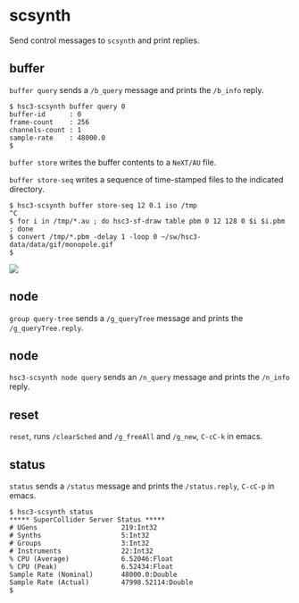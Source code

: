 # scsynth

Send control messages to `scsynth` and print replies.

## buffer

`buffer query` sends a `/b_query` message and prints the `/b_info`
reply.

~~~~
$ hsc3-scsynth buffer query 0
buffer-id      : 0
frame-count    : 256
channels-count : 1
sample-rate    : 48000.0
$
~~~~

`buffer store` writes the buffer contents to a `NeXT/AU` file.

`buffer store-seq` writes a sequence of time-stamped files to the indicated directory.

~~~~
$ hsc3-scsynth buffer store-seq 12 0.1 iso /tmp
^C
$ for i in /tmp/*.au ; do hsc3-sf-draw table pbm 0 12 128 0 $i $i.pbm ; done
$ convert /tmp/*.pbm -delay 1 -loop 0 ~/sw/hsc3-data/data/gif/monopole.gif
$
~~~~

![](sw/hsc3-data/data/gif/monopole.gif)

## node

`group query-tree` sends a `/g_queryTree` message and prints the
`/g_queryTree.reply`.

## node

`hsc3-scsynth node query` sends an `/n_query` message and prints the
`/n_info` reply.

## reset

`reset`, runs `/clearSched` and `/g_freeAll` and `/g_new`, `C-cC-k` in emacs.

## status

`status` sends a `/status` message and prints the `/status.reply`,
`C-cC-p` in emacs.

~~~~
$ hsc3-scsynth status
***** SuperCollider Server Status *****
# UGens                     219:Int32
# Synths                    5:Int32
# Groups                    3:Int32
# Instruments               22:Int32
% CPU (Average)             6.52046:Float
% CPU (Peak)                6.52434:Float
Sample Rate (Nominal)       48000.0:Double
Sample Rate (Actual)        47998.52114:Double
$
~~~~
